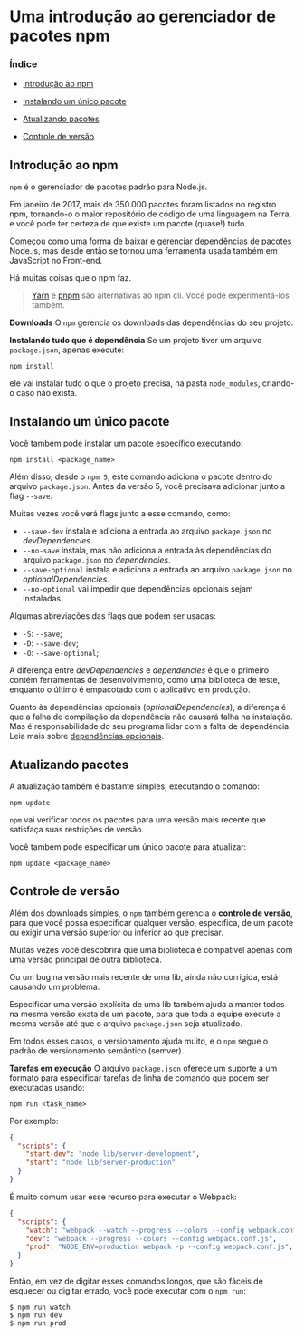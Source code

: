 # Uma introdução ao gerenciador de pacotes npm

### Índice

- [Introdução ao npm]()

- [Instalando um único pacote]()

- [Atualizando pacotes]()

- [Controle de versão]()

Introdução ao npm
-

`npm` é o gerenciador de pacotes padrão para Node.js.

Em janeiro de 2017, mais de 350.000 pacotes foram listados no registro npm, tornando-o o maior repositório de código de uma linguagem na Terra, e você pode ter certeza de que existe um pacote (quase!) tudo.

Começou como uma forma de baixar e gerenciar dependências de pacotes Node.js, mas desde então se tornou uma ferramenta usada também em JavaScript no Front-end.

Há muitas coisas que o npm faz.

> [Yarn](https://classic.yarnpkg.com/en/) e [pnpm](https://pnpm.io) são alternativas ao npm cli. Você pode experimentá-los também.

**Downloads**
O `npm` gerencia os downloads das dependências do seu projeto.

**Instalando tudo que é dependência**
Se um projeto tiver um arquivo `package.json`, apenas execute:

```
npm install
```

ele vai instalar tudo o que o projeto precisa, na pasta `node_modules`, criando-o caso não exista.

## Instalando um único pacote

Você também pode instalar um pacote específico executando:

```
npm install <package_name>
```

Além disso, desde o `npm 5`, este comando adiciona o pacote dentro do arquivo `package.json`. Antes da versão 5, você precisava adicionar junto a flag `--save`.

Muitas vezes você verá flags junto a esse comando, como:

- `--save-dev` instala e adiciona a entrada ao arquivo `package.json` no *devDependencies*.
- `--no-save` instala, mas não adiciona a entrada às dependências do arquivo `package.json` no *dependencies*.
- `--save-optional` instala e adiciona a entrada ao arquivo `package.json` no *optionalDependencies*.
- `--no-optional` vai impedir que dependências opcionais sejam instaladas.

Algumas abreviações das flags que podem ser usadas:

- `-S`: `--save`;
- `-D`: `--save-dev`;
- `-O`: `--save-optional`;

A diferença entre *devDependencies* e *dependencies* é que o primeiro contém ferramentas de desenvolvimento, como uma biblioteca de teste, enquanto o último é empacotado com o aplicativo em produção.

Quanto às dependências opcionais (*optionalDependencies*), a diferença é que a falha de compilação da dependência não causará falha na instalação. Mas é responsabilidade do seu programa lidar com a falta de dependência. Leia mais sobre [dependências opcionais](https://docs.npmjs.com/cli/v7/configuring-npm/package-json#optionaldependencies).

## Atualizando pacotes

A atualização também é bastante simples, executando o comando:

```
npm update
```

`npm` vai verificar todos os pacotes para uma versão mais recente que satisfaça suas restrições de versão.

Você também pode especificar um único pacote para atualizar:

```
npm update <package_name>
```

## Controle de versão

Além dos downloads simples, o `npm` também gerencia o **controle de versão**, para que você possa especificar qualquer versão, específica, de um pacote ou exigir uma versão superior ou inferior ao que precisar.

Muitas vezes você descobrirá que uma biblioteca é compatível apenas com uma versão principal de outra biblioteca.

Ou um bug na versão mais recente de uma lib, ainda não corrigida, está causando um problema.

Especificar uma versão explícita de uma lib também ajuda a manter todos na mesma versão exata de um pacote, para que toda a equipe execute a mesma versão até que o arquivo `package.json` seja atualizado.

Em todos esses casos, o versionamento ajuda muito, e o `npm` segue o padrão de versionamento semântico (semver).

**Tarefas em execução**
O arquivo `package.json` oferece um suporte a um formato para especificar tarefas de linha de comando que podem ser executadas usando:

```
npm run <task_name>
```

Por exemplo:

```json
{
  "scripts": {
    "start-dev": "node lib/server-development",
    "start": "node lib/server-production"
  }
}
```

É muito comum usar esse recurso para executar o Webpack:

```json
{
  "scripts": {
    "watch": "webpack --watch --progress --colors --config webpack.conf.js",
    "dev": "webpack --progress --colors --config webpack.conf.js",
    "prod": "NODE_ENV=production webpack -p --config webpack.conf.js",
  }
}
```

Então, em vez de digitar esses comandos longos, que são fáceis de esquecer ou digitar errado, você pode executar com o `npm run`:

```
$ npm run watch
$ npm run dev
$ npm run prod
```
